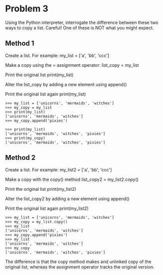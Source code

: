 
# Problem 3

Using the Python interpreter, interrogate the difference between these two ways to copy a list. Careful! One of these is NOT what you might expect.

## Method 1

Create a list. For example: my_list = ['a', 'bb', 'ccc']

Make a copy using the = assignment operator: list_copy = my_list

Print the original list print(my_list)

Alter the list_copy by adding a new element using append()

Print the original list again print(my_list)

```
>>> my_list = ['unicorns', 'mermaids', 'witches']
>>> my_copy = my_list
>>> print(my_list)
['unicorns', 'mermaids', 'witches']
>>> my_copy.append('pixies')

>>> print(my_list)
['unicorns', 'mermaids', 'witches', 'pixies']
>>> print(my_copy)
['unicorns', 'mermaids', 'witches', 'pixies']
```




## Method 2

Create a list. For example: my_list2 = ['a', 'bb', 'ccc']

Make a copy with the copy() method list_copy2 = my_list2.copy()

Print the original list print(my_list2)

Alter the list_copy2 by adding a new element using append()

Print the original list again print(my_list2)


```
>>> my_list = ['unicorns', 'mermaids', 'witches']
>>> my_copy = my_list.copy()
>>> my_list
['unicorns', 'mermaids', 'witches']
>>> my_copy.append('pixies')
>>> my_list
['unicorns', 'mermaids', 'witches']
>>> my_copy
['unicorns', 'mermaids', 'witches', 'pixies']

```


The difference is that the copy method makes and unlinked copy of the original list, whereas the assignment operator tracks the original version.